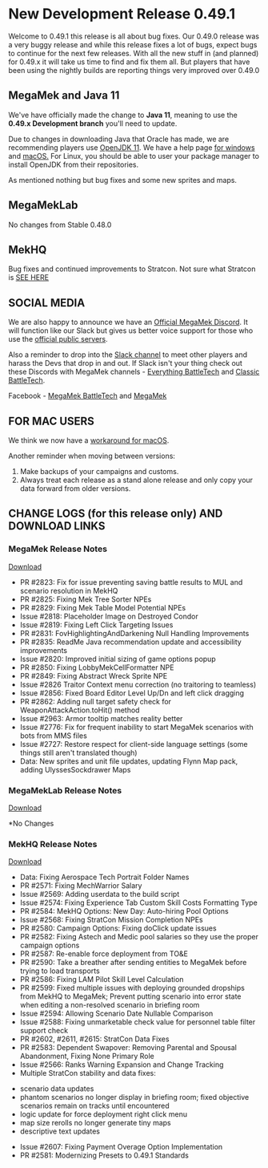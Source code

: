 # New Development Release 0.49.1

Welcome to 0.49.1 this release is all about bug fixes.  Our 0.49.0 release was a very buggy release and while this release fixes a lot of bugs, expect bugs to continue for the next few releases. With all the new stuff in (and planned) for 0.49.x it will take us time to find and fix them all. But players that have been using the nightly builds are reporting things very improved over 0.49.0

## MegaMek and Java 11

We've have officially made the change to **Java 11**, meaning to use the
**0.49.x Development branch** you'll need to update.

Due to changes in downloading Java that Oracle has made, we are recommending
players use [OpenJDK 11](https://adoptopenjdk.net/). We have a help page
[for windows](https://github.com/MegaMek/megamek/wiki/Updating-to-OpenJDK) and
[macOS.](https://megamek.org/wiki/mac_issues.html) For Linux, you should be able
to user your package manager to install OpenJDK from their repositories.



As mentioned nothing but bug fixes and some new sprites and maps.

## MegaMekLab

No changes from Stable 0.48.0

## MekHQ

Bug fixes and continued improvements to Stratcon. Not sure what Stratcon is [SEE HERE](https://bg.battletech.com/forums/megamek-games/coming-soon-to-megamek/msg1719781/#msg1719781)

## SOCIAL MEDIA

We are also happy to announce we have an
[Official MegaMek Discord](https://discord.gg/u2vJ5U2QpD). It will function like our
Slack but gives us better voice support for those who use the
[official public servers](https://megamek.games).

Also a reminder to drop into the [Slack channel](https://bit.ly/2KSu5yQ) to meet other
players and harass the Devs that drop in and out. If Slack isn't your thing check out
these Discords with MegaMek channels -
[Everything BattleTech](https://discord.gg/gyXMWjT) and
[Classic BattleTech](https://discord.gg/D9jFn52).

Facebook - [MegaMek BattleTech](https://www.facebook.com/groups/5124394675) and
[MegaMek](https://www.facebook.com/MegaMek)

## FOR MAC USERS

We think we now have a [workaround for macOS](https://megamek.org/wiki/mac_issues.html).

Another reminder when moving between versions:

1. Make backups of your campaigns and customs.
2. Always treat each release as a stand alone release and only copy your data forward from older versions.

## CHANGE LOGS (for this release only) AND DOWNLOAD LINKS

### MegaMek Release Notes

[Download](https://github.com/MegaMek/megamek/releases/tag/v0.49.1)

+ PR #2823: Fix for issue preventing saving battle results to MUL and scenario resolution in MekHQ
+ PR #2825: Fixing Mek Tree Sorter NPEs
+ PR #2829: Fixing Mek Table Model Potential NPEs
+ Issue #2818: Placeholder Image on Destroyed Condor
+ Issue #2819: Fixing Left Click Targeting Issues
+ PR #2831: FovHighlightingAndDarkening Null Handling Improvements
+ PR #2835: ReadMe Java recommendation update and accessibility improvements
+ Issue #2820: Improved initial sizing of game options popup
+ PR #2850: Fixing LobbyMekCellFormatter NPE
+ PR #2849: Fixing Abstract Wreck Sprite NPE
+ Issue #2826 Traitor Context menu correction (no traitoring to teamless)
+ Issue #2856: Fixed Board Editor Level Up/Dn and left click dragging
+ PR #2862: Adding null target safety check for WeaponAttackAction.toHit() method
+ Issue #2963: Armor tooltip matches reality better
+ Issue #2776: Fix for frequent inability to start MegaMek scenarios with bots from MMS files
+ Issue #2727: Restore respect for client-side language settings (some things still aren't translated though)
+ Data: New sprites and unit file updates, updating Flynn Map pack, adding UlyssesSockdrawer Maps

### MegaMekLab Release Notes

[Download](https://github.com/MegaMek/megameklab/releases/tag/v0.49.1)

*No Changes

### MekHQ Release Notes

[Download](https://github.com/MegaMek/mekhq/releases/tag/v0.49.1)

+ Data: Fixing Aerospace Tech Portrait Folder Names
+ PR #2571: Fixing MechWarrior Salary
+ Issue #2569: Adding userdata to the build script
+ Issue #2574: Fixing Experience Tab Custom Skill Costs Formatting Type
+ PR #2584: MekHQ Options: New Day: Auto-hiring Pool Options
+ Issue #2568: Fixing StratCon Mission Completion NPEs
+ PR #2580: Campaign Options: Fixing doClick update issues
+ PR #2582: Fixing Astech and Medic pool salaries so they use the proper campaign options
+ PR #2587: Re-enable force deployment from TO&E
+ PR #2590: Take a breather after sending entities to MegaMek before trying to load transports
+ PR #2586: Fixing LAM Pilot Skill Level Calculation
+ PR #2599: Fixed multiple issues with deploying grounded dropships from MekHQ to MegaMek;
 Prevent putting scenario into error state when editing a non-resolved scenario in briefing room
+ Issue #2594: Allowing Scenario Date Nullable Comparison
+ Issue #2588: Fixing unmarketable check value for personnel table filter support check
+ PR #2602, #2611, #2615: StratCon Data Fixes
+ PR #2583: Dependent Swapover: Removing Parental and Spousal Abandonment, Fixing None Primary Role
+ Issue #2566: Ranks Warning Expansion and Change Tracking
+ Multiple StratCon stability and data fixes:
 - scenario data updates
 - phantom scenarios no longer display in briefing room; fixed objective scenarios remain on tracks until encountered
 - logic update for force deployment right click menu
 - map size rerolls no longer generate tiny maps
 - descriptive text updates
+ Issue #2607: Fixing Payment Overage Option Implementation
+ PR #2581: Modernizing Presets to 0.49.1 Standards
